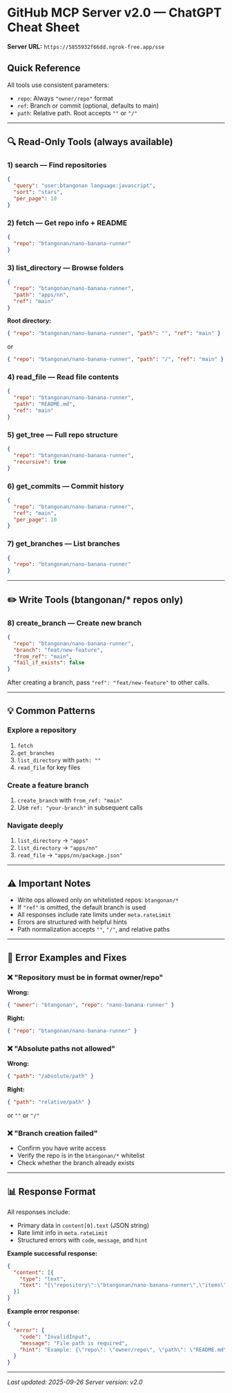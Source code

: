 # GitHub MCP Server v2.0 — ChatGPT Cheat Sheet

**Server URL:** `https://5855932f66dd.ngrok-free.app/sse`

## Quick Reference
All tools use consistent parameters:
- `repo`: Always `"owner/repo"` format
- `ref`: Branch or commit (optional, defaults to main)
- `path`: Relative path. Root accepts `""` or `"/"`

---

## 🔍 Read-Only Tools (always available)

### 1) search — Find repositories
```json
{
  "query": "user:btangonan language:javascript",
  "sort": "stars",
  "per_page": 10
}
```

### 2) fetch — Get repo info + README
```json
{
  "repo": "btangonan/nano-banana-runner"
}
```

### 3) list_directory — Browse folders
```json
{
  "repo": "btangonan/nano-banana-runner",
  "path": "apps/nn",
  "ref": "main"
}
```
**Root directory:**
```json
{ "repo": "btangonan/nano-banana-runner", "path": "", "ref": "main" }
```
or
```json
{ "repo": "btangonan/nano-banana-runner", "path": "/", "ref": "main" }
```

### 4) read_file — Read file contents
```json
{
  "repo": "btangonan/nano-banana-runner",
  "path": "README.md",
  "ref": "main"
}
```

### 5) get_tree — Full repo structure
```json
{
  "repo": "btangonan/nano-banana-runner",
  "recursive": true
}
```

### 6) get_commits — Commit history
```json
{
  "repo": "btangonan/nano-banana-runner",
  "ref": "main",
  "per_page": 10
}
```

### 7) get_branches — List branches
```json
{
  "repo": "btangonan/nano-banana-runner"
}
```

---

## ✏️ Write Tools (btangonan/* repos only)

### 8) create_branch — Create new branch
```json
{
  "repo": "btangonan/nano-banana-runner",
  "branch": "feat/new-feature",
  "from_ref": "main",
  "fail_if_exists": false
}
```

After creating a branch, pass `"ref": "feat/new-feature"` to other calls.

---

## 💡 Common Patterns

### Explore a repository
1. `fetch`
2. `get_branches`
3. `list_directory` with `path: ""`
4. `read_file` for key files

### Create a feature branch
1. `create_branch` with `from_ref: "main"`
2. Use `ref: "your-branch"` in subsequent calls

### Navigate deeply
1. `list_directory` → `"apps"`
2. `list_directory` → `"apps/nn"`
3. `read_file` → `"apps/nn/package.json"`

---

## ⚠️ Important Notes

- Write ops allowed only on whitelisted repos: `btangonan/*`
- If `"ref"` is omitted, the default branch is used
- All responses include rate limits under `meta.rateLimit`
- Errors are structured with helpful hints
- Path normalization accepts `""`, `"/"`, and relative paths

---

## 🚨 Error Examples and Fixes

### ❌ "Repository must be in format owner/repo"
**Wrong:**
```json
{ "owner": "btangonan", "repo": "nano-banana-runner" }
```

**Right:**
```json
{ "repo": "btangonan/nano-banana-runner" }
```

### ❌ "Absolute paths not allowed"
**Wrong:**
```json
{ "path": "/absolute/path" }
```

**Right:**
```json
{ "path": "relative/path" }
```
or `""` or `"/"`

### ❌ "Branch creation failed"
- Confirm you have write access
- Verify the repo is in the `btangonan/*` whitelist
- Check whether the branch already exists

---

## 📊 Response Format
All responses include:
- Primary data in `content[0].text` (JSON string)
- Rate limit info in `meta.rateLimit`
- Structured errors with `code`, `message`, and `hint`

**Example successful response:**
```json
{
  "content": [{
    "type": "text",
    "text": "{\"repository\":\"btangonan/nano-banana-runner\",\"items\":[...]}"
  }]
}
```

**Example error response:**
```json
{
  "error": {
    "code": "InvalidInput",
    "message": "File path is required",
    "hint": "Example: {\"repo\": \"owner/repo\", \"path\": \"README.md\"}"
  }
}
```

---

*Last updated: 2025-09-26*
*Server version: v2.0*